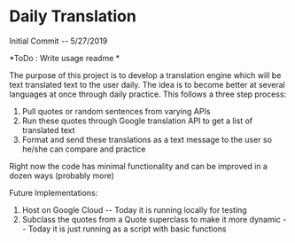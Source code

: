 # **Daily Translation**

Initial Commit -- 5/27/2019

*ToDo : Write usage readme
*

The purpose of this project is to develop a translation engine which will be text translated text to the user daily. The idea is to become better at several languages at once through daily practice. This follows a three step process:

1.  Pull quotes or random sentences from varying APIs
2.  Run these quotes through Google translation API to get a list of translated text
3.  Format and send these translations as a text message to the user so he/she can compare and practice

Right now the code has minimal functionality and can be improved in a dozen ways (probably more)

Future Implementations:
1. Host on Google Cloud -- Today it is running locally for testing
2. Subclass the quotes from a Quote superclass to make it more dynamic -- Today it is just running as a script with basic functions
